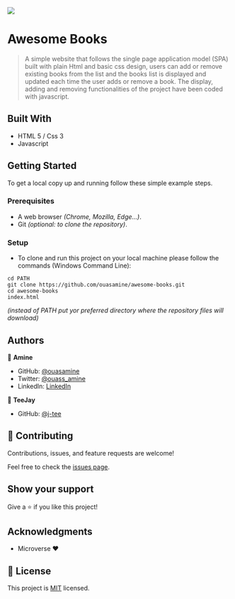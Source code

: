 ![](https://img.shields.io/badge/Microverse-blueviolet)

# Awesome Books

> A simple website that follows the single page application model (SPA) built with plain Html and basic css design, users can add or remove existing books from the list and the books list is displayed and updated each time the user adds or remove a book. The display, adding and removing functionalities of the project have been coded with javascript.

## Built With

- HTML 5 / Css 3
- Javascript

## Getting Started

To get a local copy up and running follow these simple example steps.

### Prerequisites

  - A web browser _(Chrome, Mozilla, Edge...)_.
  - Git _(optional: to clone the repository)_.

### Setup

  - To clone and run this project on your local machine please follow the commands (Windows Command Line):
  ```
  cd PATH 
  git clone https://github.com/ouasamine/awesome-books.git 
  cd awesome-books
  index.html
  ```
  _(instead of PATH put yor preferred directory where the repository files will download)_


## Authors

👤 **Amine**

- GitHub: [@ouasamine](https://github.com/ouasamine)
- Twitter: [@ouass_amine](https://twitter.com/ouass_amine)
- LinkedIn: [LinkedIn](https://www.linkedin.com/in/amine-ouassef-314686214/)

👤 **TeeJay**

- GitHub: [@j-tee](https://github.com/j-tee)

## 🤝 Contributing

Contributions, issues, and feature requests are welcome!

Feel free to check the [issues page](../../issues/).

## Show your support

Give a ⭐️ if you like this project!

## Acknowledgments

- Microverse :heart:

## 📝 License

This project is [MIT](./LICENSE) licensed.
